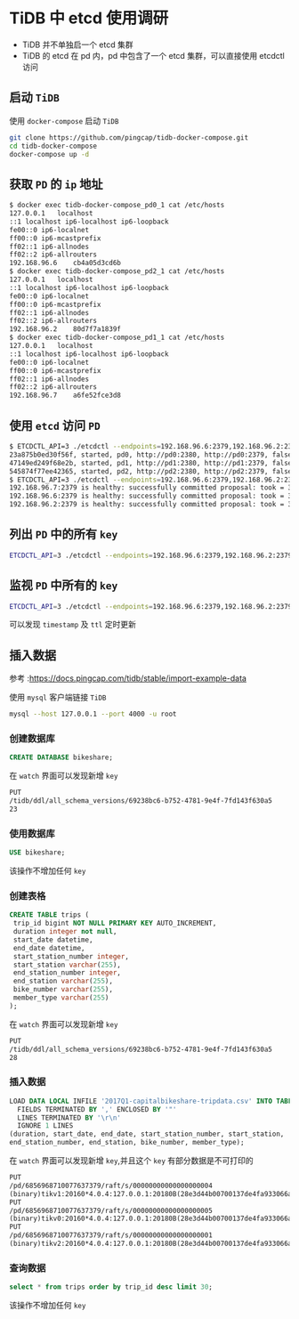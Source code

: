 # TiDB 中 etcd 使用调研
- TiDB 并不单独启一个 etcd 集群
- TiDB 的 etcd 在 pd 内，pd 中包含了一个 etcd 集群，可以直接使用 etcdctl 访问

## 启动 `TiDB`
使用 `docker-compose` 启动 `TiDB`
```bash
git clone https://github.com/pingcap/tidb-docker-compose.git
cd tidb-docker-compose
docker-compose up -d
```

## 获取 `PD` 的 `ip` 地址
```bash
$ docker exec tidb-docker-compose_pd0_1 cat /etc/hosts
127.0.0.1	localhost
::1	localhost ip6-localhost ip6-loopback
fe00::0	ip6-localnet
ff00::0	ip6-mcastprefix
ff02::1	ip6-allnodes
ff02::2	ip6-allrouters
192.168.96.6	cb4a05d3cd6b
$ docker exec tidb-docker-compose_pd2_1 cat /etc/hosts
127.0.0.1	localhost
::1	localhost ip6-localhost ip6-loopback
fe00::0	ip6-localnet
ff00::0	ip6-mcastprefix
ff02::1	ip6-allnodes
ff02::2	ip6-allrouters
192.168.96.2	80d7f7a1839f
$ docker exec tidb-docker-compose_pd1_1 cat /etc/hosts
127.0.0.1	localhost
::1	localhost ip6-localhost ip6-loopback
fe00::0	ip6-localnet
ff00::0	ip6-mcastprefix
ff02::1	ip6-allnodes
ff02::2	ip6-allrouters
192.168.96.7	a6fe52fce3d8
```

## 使用 `etcd` 访问 `PD`
```bash
$ ETCDCTL_API=3 ./etcdctl --endpoints=192.168.96.6:2379,192.168.96.2:2379,192.168.96.7:2379 member list      
23a875b0ed30f56f, started, pd0, http://pd0:2380, http://pd0:2379, false
47149ed249f68e2b, started, pd1, http://pd1:2380, http://pd1:2379, false
545874f77ee42365, started, pd2, http://pd2:2380, http://pd2:2379, false
$ ETCDCTL_API=3 ./etcdctl --endpoints=192.168.96.6:2379,192.168.96.2:2379,192.168.96.7:2379 endpoint health
192.168.96.7:2379 is healthy: successfully committed proposal: took = 3.89298ms
192.168.96.6:2379 is healthy: successfully committed proposal: took = 3.475542ms
192.168.96.2:2379 is healthy: successfully committed proposal: took = 3.822029ms
```

## 列出 `PD` 中的所有 `key`
```bash
ETCDCTL_API=3 ./etcdctl --endpoints=192.168.96.6:2379,192.168.96.2:2379,192.168.96.7:2379 get '' --prefix
```

## 监视 `PD` 中所有的 `key`
```bash
ETCDCTL_API=3 ./etcdctl --endpoints=192.168.96.6:2379,192.168.96.2:2379,192.168.96.7:2379 watch '' --prefix
```
可以发现 `timestamp` 及 `ttl` 定时更新

## 插入数据
参考 :https://docs.pingcap.com/tidb/stable/import-example-data

使用 `mysql` 客户端链接 `TiDB`
```bash
mysql --host 127.0.0.1 --port 4000 -u root
```

### 创建数据库
```sql
CREATE DATABASE bikeshare;
```
在 `watch` 界面可以发现新增 `key`
```txt
PUT
/tidb/ddl/all_schema_versions/69238bc6-b752-4781-9e4f-7fd143f630a5
23
```

### 使用数据库
```sql
USE bikeshare;
```
该操作不增加任何 `key`

### 创建表格
```sql
CREATE TABLE trips (
 trip_id bigint NOT NULL PRIMARY KEY AUTO_INCREMENT,
 duration integer not null,
 start_date datetime,
 end_date datetime,
 start_station_number integer,
 start_station varchar(255),
 end_station_number integer,
 end_station varchar(255),
 bike_number varchar(255),
 member_type varchar(255)
);
```
在 `watch` 界面可以发现新增 `key`
```txt
PUT
/tidb/ddl/all_schema_versions/69238bc6-b752-4781-9e4f-7fd143f630a5
28
```

### 插入数据
```sql
LOAD DATA LOCAL INFILE '2017Q1-capitalbikeshare-tripdata.csv' INTO TABLE trips
  FIELDS TERMINATED BY ',' ENCLOSED BY '"'
  LINES TERMINATED BY '\r\n'
  IGNORE 1 LINES
(duration, start_date, end_date, start_station_number, start_station,
end_station_number, end_station, bike_number, member_type);
```
在 `watch` 界面可以发现新增 `key`,并且这个 `key` 有部分数据是不可打印的
```txt
PUT
/pd/6856968710077637379/raft/s/00000000000000000004
(binary)tikv1:20160*4.0.4:127.0.0.1:20180B(28e3d44b00700137de4fa933066ab83e5f8306cfH(binary)
PUT
/pd/6856968710077637379/raft/s/00000000000000000005
(binary)tikv0:20160*4.0.4:127.0.0.1:20180B(28e3d44b00700137de4fa933066ab83e5f8306cfH(binary)
PUT
/pd/6856968710077637379/raft/s/00000000000000000001
(binary)tikv2:20160*4.0.4:127.0.0.1:20180B(28e3d44b00700137de4fa933066ab83e5f8306cfH(binary)
```

### 查询数据
```sql
select * from trips order by trip_id desc limit 30;
```
该操作不增加任何 `key`